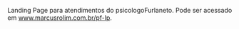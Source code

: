 Landing Page para atendimentos do psicologoFurlaneto. 
Pode ser acessado em www.marcusrolim.com.br/pf-lp.

